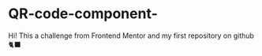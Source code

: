# QR-code-component-
Hi! This a challenge from Frontend Mentor and my first repository on github :black_cat:

